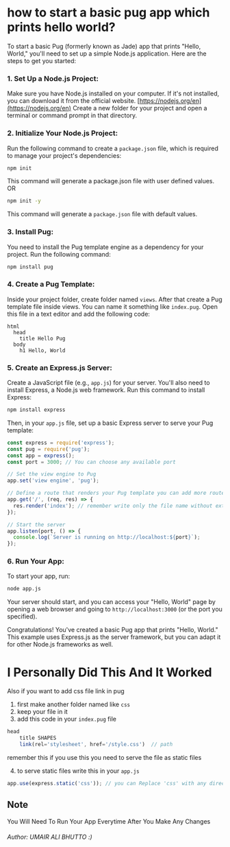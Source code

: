 # how to start a basic pug app which prints hello world? 

To start a basic Pug (formerly known as Jade) app that prints "Hello, World," you'll need to set up a simple Node.js application. Here are the steps to get you started:

### 1. Set Up a Node.js Project:

Make sure you have Node.js installed on your computer. If it's not installed, you can download it from the official website. [https://nodejs.org/en](https://nodejs.org/en)
Create a new folder for your project and open a terminal or command prompt in that directory.

### 2. Initialize Your Node.js Project:
Run the following command to create a `package.json` file, which is required to manage your project's dependencies:
```bash
npm init 
```
This command will generate a package.json file with user defined values.
OR
```bash
npm init -y 
```
This command will generate a `package.json` file with default values.

### 3. Install Pug:
You need to install the Pug template engine as a dependency for your project. Run the following command:
```bash
npm install pug
```

### 4. Create a Pug Template:

Inside your project folder, create folder named `views`. 
After that create a Pug template file inside views. You can name it something like `index.pug`. Open this file in a text editor and add the following code:

```pug
html
  head
    title Hello Pug
  body
    h1 Hello, World
```

### 5. Create an Express.js Server:
Create a JavaScript file (e.g., `app.js`) for your server. You'll also need to install Express, a Node.js web framework. Run this command to install Express:

```bash
npm install express
```
Then, in your `app.js` file, set up a basic Express server to serve your Pug template:

```js
const express = require('express');
const pug = require('pug');
const app = express();
const port = 3000; // You can choose any available port

// Set the view engine to Pug
app.set('view engine', 'pug');

// Define a route that renders your Pug template you can add more routes as well
app.get('/', (req, res) => {
  res.render('index'); // remember write only the file name without extension .pug 
});

// Start the server
app.listen(port, () => {
  console.log(`Server is running on http://localhost:${port}`);
});

```
### 6. Run Your App:
To start your app, run:
```bash
node app.js
```

Your server should start, and you can access your "Hello, World" page by opening a web browser and going to `http://localhost:3000` (or the port you specified).

Congratulations! You've created a basic Pug app that prints "Hello, World." This example uses Express.js as the server framework, but you can adapt it for other Node.js frameworks as well.

# I Personally Did This And It Worked
Also if you want to add css file link in pug 

1. first make another folder named like `css`
2. keep your file in it
3. add this code in your `index.pug` file
```js
head
    title SHAPES
    link(rel='stylesheet', href='/style.css')  // path 
```

remember this if you use this you need to serve the file as static files

4. to serve static files write this in your `app.js`

```js
app.use(express.static('css')); // you can Replace 'css' with any directory where your CSS file is located but better to make a public folder and keep files inside it
```

## Note
You Will Need To Run Your App Everytime After You Make Any Changes

###### Author: UMAIR ALI BHUTTO  :)






